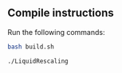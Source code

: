## Compile instructions

Run the following commands:

```bash
bash build.sh
```

```bash
./LiquidRescaling
```
